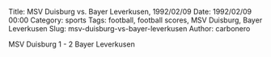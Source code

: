 Title: MSV Duisburg vs. Bayer Leverkusen, 1992/02/09
Date: 1992/02/09 00:00
Category: sports
Tags: football, football scores, MSV Duisburg, Bayer Leverkusen
Slug: msv-duisburg-vs-bayer-leverkusen
Author: carbonero


MSV Duisburg 1 - 2 Bayer Leverkusen
